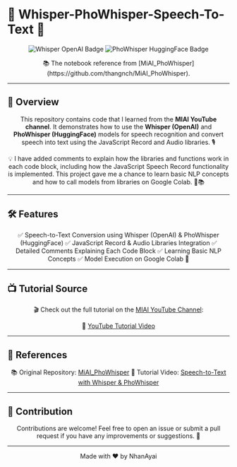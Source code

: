 # 🌟 Whisper-PhoWhisper-Speech-To-Text 🌟

<p align="center">
  <img src="https://img.shields.io/badge/Whisper-OpenAI-blue?style=for-the-badge" alt="Whisper OpenAI Badge"/>
  <img src="https://img.shields.io/badge/PhoWhisper-HuggingFace-red?style=for-the-badge" alt="PhoWhisper HuggingFace Badge"/>
</p>

<p align="center">
  📚 The notebook reference from [MiAI_PhoWhisper](https://github.com/thangnch/MiAI_PhoWhisper).
</p>

---

## 🎯 Overview

<p align="center">
  This repository contains code that I learned from the <strong>MIAI YouTube channel</strong>. It demonstrates how to use the <strong>Whisper (OpenAI)</strong> and <strong>PhoWhisper (HuggingFace)</strong> models for speech recognition and convert speech into text using the JavaScript Record and Audio libraries. 🎙️
</p>

<p align="center">
  💡 I have added comments to explain how the libraries and functions work in each code block, including how the JavaScript Speech Record functionality is implemented. This project gave me a chance to learn basic NLP concepts and how to call models from libraries on Google Colab. 🧠📚
</p>

---

## 🛠️ Features

<p align="center">
  ✅ Speech-to-Text Conversion using Whisper (OpenAI) & PhoWhisper (HuggingFace)  
  ✅ JavaScript Record & Audio Libraries Integration  
  ✅ Detailed Comments Explaining Each Code Block  
  ✅ Learning Basic NLP Concepts  
  ✅ Model Execution on Google Colab 🚀
</p>

---

## 📺 Tutorial Source

<p align="center">
  🎬 Check out the full tutorial on the <a href="https://www.youtube.com/@MIAI">MIAI YouTube Channel</a>:
</p>

<p align="center">
  🔗 <a href="https://www.youtube.com/watch?v=-pULrPJQNoA">YouTube Tutorial Video</a>
</p>

---

## 📑 References

<p align="center">
  📚 Original Repository: <a href="https://github.com/thangnch/MiAI_PhoWhisper">MiAI_PhoWhisper</a>  
  🎥 Tutorial Video: <a href="https://www.youtube.com/watch?v=-pULrPJQNoA">Speech-to-Text with Whisper & PhoWhisper</a>
</p>

---

## 🤝 Contribution

<p align="center">
  Contributions are welcome! Feel free to open an issue or submit a pull request if you have any improvements or suggestions. 🌱
</p>

---

<p align="center">
  Made with ❤️ by NhanAyai
</p>

